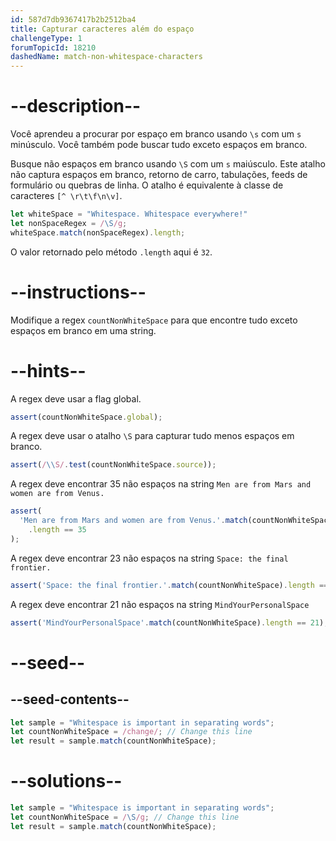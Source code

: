 ```yaml
---
id: 587d7db9367417b2b2512ba4
title: Capturar caracteres além do espaço
challengeType: 1
forumTopicId: 18210
dashedName: match-non-whitespace-characters
---
```


# --description--

Você aprendeu a procurar por espaço em branco usando `\s` com um `s` minúsculo. Você também pode buscar tudo exceto espaços em branco.

Busque não espaços em branco usando `\S` com um `s` maiúsculo. Este atalho não captura espaços em branco, retorno de carro, tabulações, feeds de formulário ou quebras de linha. O atalho é equivalente à classe de caracteres `[^ \r\t\f\n\v]`.

```js
let whiteSpace = "Whitespace. Whitespace everywhere!"
let nonSpaceRegex = /\S/g;
whiteSpace.match(nonSpaceRegex).length;
```

O valor retornado pelo método `.length` aqui é `32`.

# --instructions--

Modifique a regex `countNonWhiteSpace` para que encontre tudo exceto espaços em branco em uma string.

# --hints--

A regex deve usar a flag global.

```js
assert(countNonWhiteSpace.global);
```

A regex deve usar o atalho `\S` para capturar tudo menos espaços em branco.

```js
assert(/\\S/.test(countNonWhiteSpace.source));
```

A regex deve encontrar 35 não espaços na string `Men are from Mars and women are from Venus.`

```js
assert(
  'Men are from Mars and women are from Venus.'.match(countNonWhiteSpace)
    .length == 35
);
```

A regex deve encontrar 23 não espaços na string `Space: the final frontier.`

```js
assert('Space: the final frontier.'.match(countNonWhiteSpace).length == 23);
```

A regex deve encontrar 21 não espaços na string `MindYourPersonalSpace`

```js
assert('MindYourPersonalSpace'.match(countNonWhiteSpace).length == 21);
```

# --seed--

## --seed-contents--

```js
let sample = "Whitespace is important in separating words";
let countNonWhiteSpace = /change/; // Change this line
let result = sample.match(countNonWhiteSpace);
```

# --solutions--

```js
let sample = "Whitespace is important in separating words";
let countNonWhiteSpace = /\S/g; // Change this line
let result = sample.match(countNonWhiteSpace);
```
